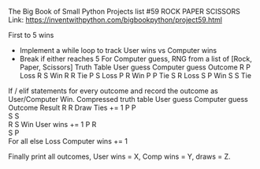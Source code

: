 The Big Book of Small Python Projects list
#59 ROCK PAPER SCISSORS
Link: https://inventwithpython.com/bigbookpython/project59.html

First to 5 wins
-	Implement a while loop to track User wins vs Computer wins
-	Break if either reaches 5
For Computer guess, RNG from a list of [Rock, Paper, Scissors]
Truth Table
User guess	Computer guess	Outcome
R	P	Loss
R	S	Win
R	R	Tie
P	S	Loss
P	R	Win
P	P	Tie
S	R	Loss
S	P	Win
S	S	Tie

If / elif statements for every outcome and record the outcome as User/Computer Win.
Compressed truth table
User guess	Computer guess	Outcome	Result
R	R	Draw	Ties += 1
P	P		
S	S		
R	S	Win	User wins += 1
P	R		
S	P		
For all else	Loss	Computer wins += 1

Finally print all outcomes, User wins = X, Comp wins = Y, draws = Z.

